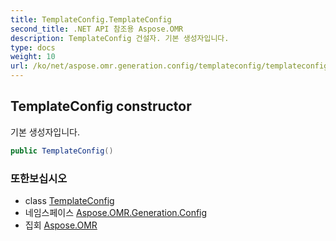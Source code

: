 ```yaml
---
title: TemplateConfig.TemplateConfig
second_title: .NET API 참조용 Aspose.OMR
description: TemplateConfig 건설자. 기본 생성자입니다.
type: docs
weight: 10
url: /ko/net/aspose.omr.generation.config/templateconfig/templateconfig/
---
```

## TemplateConfig constructor

기본 생성자입니다.

```csharp
public TemplateConfig()
```

### 또한보십시오

* class [TemplateConfig](../)
* 네임스페이스 [Aspose.OMR.Generation.Config](../../templateconfig/)
* 집회 [Aspose.OMR](../../../)


